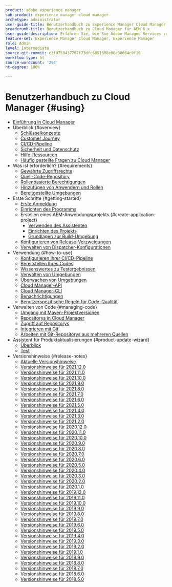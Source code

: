 ```yaml
---
product: adobe experience manager
sub-product: experience manager cloud manager
archetype: administrator
user-guide-title: Benutzerhandbuch zu Experience Manager Cloud Manager
breadcrumb-title: Benutzerhandbuch zu Cloud Manager für AEM 6.x
user-guide-description: Erfahren Sie, wie Sie Adobe Managed Services zur Selbstverwaltung von Experience Manager in der Cloud nutzen können.
feature-set: Experience Manager Cloud Manager, Experience Manager
role: Admin
level: Intermediate
source-git-commit: e3f0759437707f73dfc6851608e06e30064c0f16
workflow-type: ht
source-wordcount: '294'
ht-degree: 100%

---
```



# Benutzerhandbuch zu Cloud Manager {#using}

+ [Einführung in Cloud Manager](introduction-to-cloud-manager.md)
+ Überblick {#overview}
   + [Schlüsselkonzepte](key-concepts.md)
   + [Customer Journey](customer-journey.md)
   + [CI/CD-Pipeline](ci-cd-pipeline.md)
   + [Sicherheit und Datenschutz](security-and-privacy.md)
   + [Hilfe-Ressourcen](help-resources.md)
   + [Häufig gestellte Fragen zu Cloud Manager](cloud-manager-faqs.md)
+ Was ist erforderlich? {#requirements}
   + [Gewährte Zugriffsrechte](access-rights-granted.md)
   + [Quell-Code-Repository](source-code-repository.md)
   + [Rollenbasierte Berechtigungen](role-based-permissions.md)
   + [Hinzufügen von Anwendern und Rollen](setting-up-users-and-roles.md)
   + [Bereitgestellte Umgebungen](environments-provisioned.md)
+ Erste Schritte {#getting-started}
   + [Erste Anmeldung](first-time-login.md)
   + [Einrichten des Programms](setting-up-program.md)
   + Erstellen eines AEM-Anwendungsprojekts {#create-application-project}
      + [Verwenden des Assistenten](using-the-wizard.md)
      + [Einrichten des Projekts](setting-up-project.md)
      + [Grundlagen zur Build-Umgebung](build-environment-details.md)
   + [Konfigurieren von Release-Verzweigungen](configure-your-release-branches.md)
   + [Verwalten von Dispatcher-Konfigurationen](dispatcher-configurations.md)
+ Verwendung {#how-to-use}
   + [Konfigurieren Ihrer CI/CD-Pipeline](configuring-pipeline.md)
   + [Bereitstellen Ihres Codes](deploying-code.md)
   + [Wissenswertes zu Testergebnissen](understand-your-test-results.md)
   + [Verwalten von Umgebungen](manage-your-environment.md)
   + [Überwachen von Umgebungen](monitor-your-environments.md)
   + [Cloud Manager-API](https://www.adobe.io/apis/experiencecloud/cloud-manager/docs.html)
   + [Cloud Manager-CLI](https://github.com/adobe/aio-cli-plugin-cloudmanager/blob/main/README.md)
   + [Benachrichtigungen](notifications.md)
   + [Benutzerspezifische Regeln für Code-Qualität](custom-code-quality-rules.md)
+ Verwalten von Code {#managing-code}
   + [Umgang mit Maven-Projektversionen](activating-maven-project.md)
   + [Repositorys in Cloud Manager](cloud-manager-repositories.md)
   + [Zugriff auf Repositorys](accessing-repos.md)
   + [Integrieren mit Git](setup-cloud-manager-git-integration.md)
   + [Arbeiten mit Git-Repositorys aus mehreren Quellen](/help/using/working-with-multiple-source-git-repos.md)
+ Assistent für Produktaktualisierungen {#product-update-wizard}
   + [Überblick](overview-productupdate-wizard.md)
   + [Test](evaluation.md)
+ Versionshinweise {#release-notes}
   + [Aktuelle Versionshinweise](release-notes-current.md)
   + [Versionshinweise für 2021.12.0](release-notes-2021-12-0.md)
   + [Versionshinweise für 2021.11.0](release-notes-2021-11-0.md)
   + [Versionshinweise für 2021.10.0](release-notes-2021-10-0.md)
   + [Versionshinweise für 2021.9.0](release-notes-2021-9-0.md)
   + [Versionshinweise für 2021.8.0](release-notes-2021-8-0.md)
   + [Versionshinweise für 2021.7.0](release-notes-2021-7-0.md)
   + [Versionshinweise für 2021.6.0](release-notes-2021-6-0.md)
   + [Versionshinweise für 2021.5.0](release-notes-2021-5-0.md)
   + [Versionshinweise für 2021.4.0](release-notes-2021-4-0.md)
   + [Versionshinweise für 2021.3.0](release-notes-2021-3-0.md)
   + [Versionshinweise für 2021.2.0](release-notes-2021-2-0.md)
   + [Versionshinweise für 2020.12.0](release-notes-2020-12-0.md)
   + [Versionshinweise für 2020.11.0](release-notes-2020-11-0.md)
   + [Versionshinweise für 2020.10.0](release-notes-2020-10-0.md)
   + [Versionshinweise für 2020.9.0](release-notes-2020-9-0.md)
   + [Versionshinweise für 2020.8.0](release-notes-2020-8-0.md)
   + [Versionshinweise für 2020.7.0](release-notes-2020-7-0.md)
   + [Versionshinweise für 2020.6.0](release-notes-2020-6-0.md)
   + [Versionshinweise für 2020.5.0](release-notes-2020-5-0.md)
   + [Versionshinweise für 2020.4.0](release-notes-2020-4-0.md)
   + [Versionshinweise für 2020.3.0](release-notes-2020-3-0.md)
   + [Versionshinweise für 2020.2.0](release-notes-2020-2-0.md)
   + [Versionshinweise für 2020.1.0](release-notes-2020-1-0.md)
   + [Versionshinweise für 2019.12.0](release-notes-2019-12-0.md)
   + [Versionshinweise für 2019.11.0](release-notes-2019-11-0.md)
   + [Versionshinweise für 2019.10.0](release-notes-2019-10-0.md)
   + [Versionshinweise für 2019.9.0](release-notes-2019-9-0.md)
   + [Versionshinweise für 2019.8.0](release-notes-2019-8-0.md)
   + [Versionshinweise für 2019.7.0](release-notes-2019-7-0.md)
   + [Versionshinweise für 2019.6.0](release-notes-2019-6-0.md)
   + [Versionshinweise für 2019.5.0](release-notes-2019-5-0.md)
   + [Versionshinweise für 2019.4.0](release-notes-2019-4-0.md)
   + [Versionshinweise für 2019.3.0](release-notes-2019-3-0.md)
   + [Versionshinweise für 2019.2.0](release-notes-2019-2-0.md)
   + [Versionshinweise für 2019.1.0](release-notes-2019-1-0.md)
   + [Versionshinweise für 2018.9.0](release-notes-2018-9-0.md)
   + [Versionshinweise für 2018.8.0](release-notes-2018-8-0.md)
   + [Versionshinweise für 2018.7.0](release-notes-2018-7-0.md)
   + [Versionshinweise für 2018.6.0](release-notes-2018-6-0.md)
   + [Versionshinweise für 2018.5.0](release-notes-2018-5-0.md)
